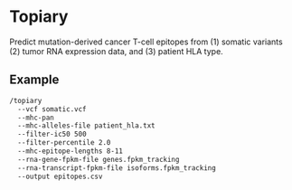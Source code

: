 # Topiary
Predict mutation-derived cancer T-cell epitopes from (1) somatic variants (2) tumor RNA expression data, and (3) patient HLA type.

## Example

```sh
/topiary 
  --vcf somatic.vcf  
  --mhc-pan 
  --mhc-alleles-file patient_hla.txt 
  --filter-ic50 500 
  --filter-percentile 2.0 
  --mhc-epitope-lengths 8-11 
  --rna-gene-fpkm-file genes.fpkm_tracking 
  --rna-transcript-fpkm-file isoforms.fpkm_tracking
  --output epitopes.csv
```
